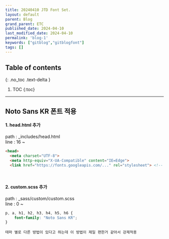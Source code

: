 ```yaml
---
title: 20240410 JTD Font Set.
layout: default
parent: Blog
grand_parent: ETC
published_date: 2024-04-10
last_modified_date: 2024-04-10
permalink: 'blog-1'
keywords: ["gitblog","gitblogfont"]
tags: []
---
```

## Table of contents
{: .no_toc .text-delta }

1. TOC
{:toc}
---
## Noto Sans KR 폰트 적용

#### 1. head.html 추가

path : _includes/head.html<br>
line : 16 ~
```html
<head>
  <meta charset="UTF-8">
  <meta http-equiv="X-UA-Compatible" content="IE=Edge">
  <link href="https://fonts.googleapis.com/..." rel="stylesheet"> <!-- 폰트 스타일시트 -->
```

<br>

#### 2. custom.scss 추가

path : _sass/custom/custom.scss<br>
line : 0 ~
```scss
p, a, h1, h2, h3, h4, h5, h6 {
    font-family: "Noto Sans KR";
}
```

`테마 별로 다른 방법이 있다고 하는데 이 방법이 제일 편한거 같아서 강제적용`